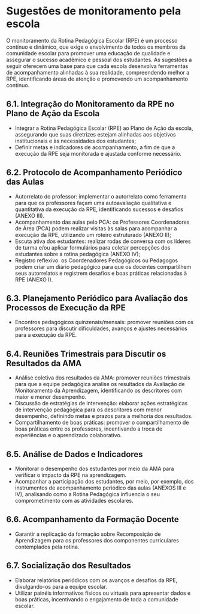 # Sugestões de monitoramento pela escola

O  monitoramento  da  Rotina  Pedagógica  Escolar  (RPE)  é  um  processo  contínuo  e dinâmico, que exige o envolvimento de todos os membros da comunidade escolar para promover uma educação de qualidade e assegurar o sucesso acadêmico e pessoal dos estudantes. As sugestões a seguir oferecem uma base para que cada escola desenvolva ferramentas de acompanhamento alinhadas à sua realidade, compreendendo melhor a RPE, identificando áreas de atenção e promovendo um acompanhamento contínuo.

## 6.1. Integração do Monitoramento da RPE no Plano de Ação da Escola

- Integrar a Rotina Pedagógica Escolar (RPE) ao Plano de Ação da escola, assegurando que suas diretrizes estejam alinhadas aos objetivos institucionais e às necessidades dos estudantes;
- Definir metas e indicadores de acompanhamento, a fim de que a execução da RPE seja monitorada e ajustada conforme necessário.

## 6.2. Protocolo de Acompanhamento Periódico das Aulas

- Autorrelato do professor: implementar o autorrelato como ferramenta para que os professores façam uma autoavaliação qualitativa e quantitativa da execução da RPE, identificando sucessos e desafios (ANEXO III).
- Acompanhamento das aulas pelo PCA: os  Professores  Coordenadores  de  Área (PCA) podem realizar visitas às salas para acompanhar a execução da RPE, utilizando um roteiro estruturado (ANEXO II);
- Escuta ativa dos estudantes: realizar rodas de conversa com os líderes de turma e/ou  aplicar  formulários  para  coletar  percepções  dos  estudantes  sobre  a  rotina pedagógica (ANEXO IV);
- Registro reflexivo: os Coordenadores Pedagógicos ou Pedagogos podem criar um diário pedagógico para que os docentes compartilhem seus autorrelatos e registrem desafios e boas práticas relacionadas à RPE (ANEXO I).

## 6.3. Planejamento Periódico para Avaliação dos Processos de Execução da RPE

- Encontros pedagógicos quinzenais/mensais: promover reuniões com os professores para discutir dificuldades, avanços e ajustes necessários para a execução da RPE.

## 6.4. Reuniões Trimestrais para Discutir os Resultados da AMA

- Análise coletiva dos resultados da AMA: promover reuniões trimestrais para que a  equipe  pedagógica  analise  os  resultados  da  Avaliação  de  Monitoramento  da Aprendizagem, identificando os descritores com maior e menor desempenho.
- Discussão  de  estratégias  de  intervenção: elaborar ações  estratégicas  de intervenção  pedagógica  para  os  descritores  com  menor  desempenho,  definindo metas e prazos para a melhoria dos resultados.
- Compartilhamento  de  boas  práticas: promover  o  compartilhamento  de  boas práticas entre os professores, incentivando a troca de experiências e o aprendizado colaborativo.

## 6.5. Análise de Dados e Indicadores

- Monitorar o desempenho dos estudantes por meio da AMA para verificar o impacto da RPE na aprendizagem.
- Acompanhar a participação dos estudantes, por meio, por exemplo, dos instrumentos de acompanhamento periódico das aulas (ANEXOS III e IV), analisando como  a  Rotina  Pedagógica  influencia  o  seu  comprometimento  com  as  atividades escolares.

## 6.6. Acompanhamento da Formação Docente

- Garantir  a  replicação  da  formação  sobre  Recomposição  de  Aprendizagem  para  os professores dos componentes curriculares contemplados pela rotina.

## 6.7. Socialização dos Resultados

- Elaborar relatórios periódicos com os avanços e desafios da RPE, divulgando-os para a equipe escolar.
- Utilizar painéis informativos físicos ou virtuais para apresentar dados e boas práticas, incentivando o engajamento de toda a comunidade escolar.